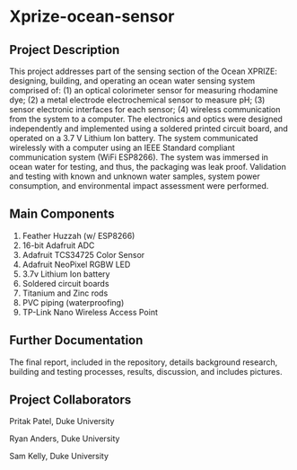 # Xprize-ocean-sensor
## Project Description
This project addresses part of the sensing section of the Ocean XPRIZE: designing, building, and operating an ocean water sensing system comprised of: (1) an optical colorimeter sensor for measuring rhodamine dye; (2) a metal electrode electrochemical sensor to measure pH; (3) sensor electronic interfaces for each sensor; (4) wireless communication from the system to a computer.  The electronics and optics were designed independently and implemented using a soldered printed circuit board, and operated on a 3.7 V Lithium Ion battery.  The system communicated wirelessly with a computer using an IEEE Standard compliant communication system (WiFi ESP8266).  The system was immersed in ocean water for testing, and thus, the packaging was leak proof. Validation and testing with known and unknown water samples, system power consumption, and environmental impact assessment were performed.
## Main Components
1. Feather Huzzah (w/ ESP8266)
2. 16-bit Adafruit ADC
3. Adafruit TCS34725 Color Sensor
4. Adafruit NeoPixel RGBW LED
5. 3.7v Lithium Ion battery
6. Soldered circuit boards
7. Titanium and Zinc rods
8. PVC piping (waterproofing)
9. TP-Link Nano Wireless Access Point
## Further Documentation
The final report, included in the repository, details background research, building and testing processes, results, discussion, and includes pictures.
## Project Collaborators
Pritak Patel, Duke University

Ryan Anders, Duke University

Sam Kelly, Duke University